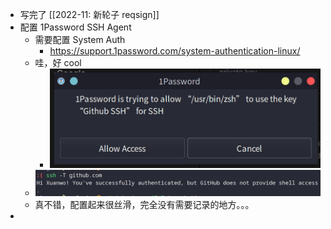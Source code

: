 - 写完了 [[2022-11: 新轮子 reqsign]]
- 配置 1Password SSH Agent
	- 需要配置 System Auth
		- https://support.1password.com/system-authentication-linux/
	- 哇，好 cool
		- ![image.png](../assets/image_1647668326651_0.png)
	- ![image.png](../assets/image_1647668335147_0.png)
	- 真不错，配置起来很丝滑，完全没有需要记录的地方。。。
-